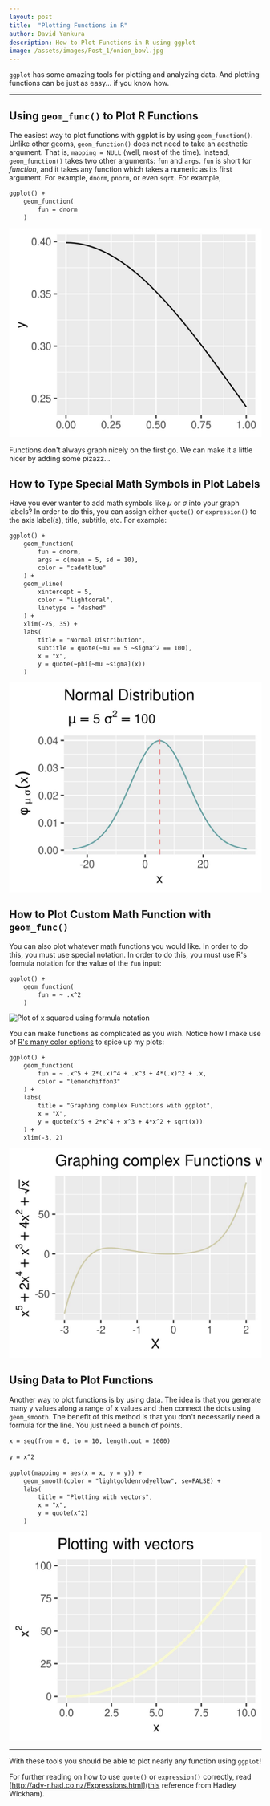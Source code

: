 ```yaml
---
layout: post
title:  "Plotting Functions in R"
author: David Yankura
description: How to Plot Functions in R using ggplot
image: /assets/images/Post_1/onion_bowl.jpg
---
```


`ggplot` has some amazing tools for plotting and analyzing data. And plotting functions can be just as easy... if you know how. 

---

## Using `geom_func()` to Plot R Functions 
The easiest way to plot functions with ggplot is by using `geom_function()`. Unlike other geoms, `geom_function()` does not need to take an aesthetic argument. That is, `mapping = NULL` (well, most of the time). Instead, `geom_function()` takes two other arguments: `fun` and `args`. `fun` is short for *function*, and it takes any function which takes a numeric as its first argument. For example, `dnorm`, `pnorm`, or even `sqrt`. For example, 

    ggplot() + 
        geom_function(
            fun = dnorm
        )

<!--Insert first graph here-->
![Portion of normal distribution](/assets/images/Post_1/plot_1.jpg)

Functions don't always graph nicely on the first go. We can make it a little nicer by adding some pizazz... 

## How to Type Special Math Symbols in Plot Labels
Have you ever wanter to add math symbols like $\mu$ or $\sigma$ into your graph labels? In order to do this, you can assign either `quote()` or `expression()` to the axis label(s), title, subtitle, etc. For example: 

    ggplot() + 
        geom_function(
            fun = dnorm, 
            args = c(mean = 5, sd = 10), 
            color = "cadetblue"
        ) + 
        geom_vline(
            xintercept = 5, 
            color = "lightcoral", 
            linetype = "dashed"
        ) + 
        xlim(-25, 35) + 
        labs(
            title = "Normal Distribution", 
            subtitle = quote(~mu == 5 ~sigma^2 == 100), 
            x = "x", 
            y = quote(~phi[~mu ~sigma](x)) 
        )

<!--Insert second graph here-->
![Plot of normal dustribution](/assets/images/Post_1/plot_2.jpg)

## How to Plot Custom Math Function with `geom_func()`
You can also plot whatever math functions you would like. In order to do this, you must use special notation. In order to do this, you must use R's formula notation for the value of the `fun` input: 

    ggplot() + 
        geom_function(
            fun = ~ .x^2
        )

<!--Insert third graph here-->
![Plot of x squared using formula notation](/assets/images/Post_3/plot_3.jpg)

You can make functions as complicated as you wish. Notice how I make use of [R's many color options](http://sape.inf.usi.ch/quick-reference/ggplot2/colour) to spice up my plots: 

    ggplot() + 
        geom_function(
            fun = ~ .x^5 + 2*(.x)^4 + .x^3 + 4*(.x)^2 + .x, 
            color = "lemonchiffon3"
        ) + 
        labs(
            title = "Graphing complex Functions with ggplot", 
            x = "X", 
            y = quote(x^5 + 2*x^4 + x^3 + 4*x^2 + sqrt(x))
        ) + 
        xlim(-3, 2) 

<!--Insert fourth graph here-->
![Plot of a polynomial](/assets/images/Post_1/plot_4.jpg)

## Using Data to Plot Functions 

Another way to plot functions is by using data. The idea is that you generate many y values along a range of x values and then connect the dots using `geom_smooth`. The benefit of this method is that you don't necessarily need a formula for the line. You just need a bunch of points. 

    x = seq(from = 0, to = 10, length.out = 1000)

    y = x^2

    ggplot(mapping = aes(x = x, y = y)) + 
        geom_smooth(color = "lightgoldenrodyellow", se=FALSE) + 
        labs(
            title = "Plotting with vectors", 
            x = "x", 
            y = quote(x^2)
        )

![Plot of x squared using vectors](/assets/images/Post_1/plot_5.jpg)

--- 

With these tools you should be able to plot nearly any function using `ggplot`! 

For further reading on how to use `quote()` or `expression()` correctly, read [http://adv-r.had.co.nz/Expressions.html](this reference from Hadley Wickham). 

